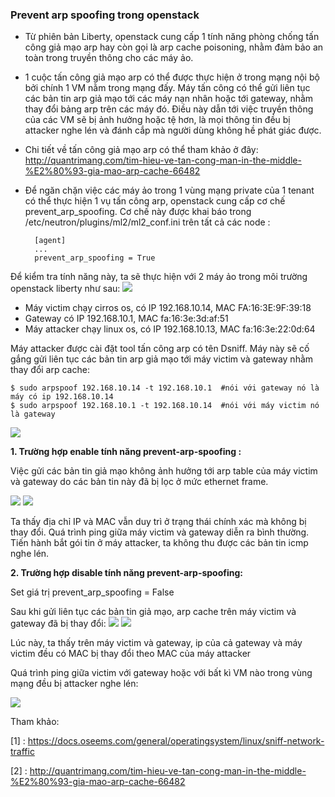 ﻿### Prevent arp spoofing trong openstack
- Từ phiên bản Liberty, openstack cung cấp 1 tính năng phòng chống tấn công giả mạo arp hay còn gọi là arp cache poisoning, nhằm đảm bảo an toàn trong truyền thông cho các máy ảo. 
- 1 cuộc tấn công giả mạo arp có thể được thực hiện ở trong mạng nội bộ bởi chính 1 VM nằm trong mạng đấy. Máy tấn công có thể gửi liên tục các bản tin arp giả mạo tới các máy nạn nhân hoặc tới gateway, nhằm thay đổi bảng arp trên các máy đó. Điều này dẫn tới việc truyền thông của các VM sẽ bị ảnh hưởng hoặc tệ hơn, là mọi thông tin đều bị attacker nghe lén và đánh cắp mà người dùng không hề phát giác được.
- Chi tiết về tấn công giả mạo arp có thể tham khảo ở đây: http://quantrimang.com/tim-hieu-ve-tan-cong-man-in-the-middle-%E2%80%93-gia-mao-arp-cache-66482

- Để ngăn chặn việc các máy ảo trong 1 vùng mạng private của 1 tenant có thể thực hiện 1 vụ tấn công arp, openstack cung cấp cơ chế prevent_arp_spoofing. Cơ chế này được khai báo trong /etc/neutron/plugins/ml2/ml2_conf.ini trên tất cả các node :

        [agent]
        ...
        prevent_arp_spoofing = True

Để kiểm tra tính năng này, ta sẽ thực hiện với 2 máy ảo trong môi trường openstack liberty như sau: 
<img src="http://i.imgur.com/LgKOIei.png">

- Máy victim chạy cirros os, có IP 192.168.10.14, MAC FA:16:3E:9F:39:18
- Gateway có IP 192.168.10.1, MAC fa:16:3e:3d:af:51
- Máy attacker chạy linux os, có IP 192.168.10.13, MAC fa:16:3e:22:0d:64 
 
Máy attacker được cài đặt tool tấn công arp có tên Dsniff. Máy này sẽ cố gắng gửi liên tục các bản tin arp giả mạo tới máy victim và gateway nhằm thay đổi arp cache: 

    $ sudo arpspoof 192.168.10.14 -t 192.168.10.1  #nói với gateway nó là máy có ip 192.168.10.14
    $ sudo arpspoof 192.168.10.1 -t 192.168.10.14  #nói với máy victim nó là gateway

<img src="http://i.imgur.com/oKG3vpW.png">

**1. Trường hợp enable tính năng prevent-arp-spoofing :**
    
 Việc gửi các bản tin giả mạo không ảnh hưởng tới arp table của máy victim và gateway do các bản tin này đã bị lọc ở mức ethernet frame.

 <img src="http://i.imgur.com/N287KDG.png">
 <img src="http://i.imgur.com/p3AEjjn.png">

 Ta thấy địa chỉ IP và MAC vẫn duy trì ở trạng thái chính xác mà không bị thay đổi. Quá trình ping giữa máy victim và gateway diễn ra bình thường. Tiến hành bắt gói tin ở máy attacker, ta không thu được các bản tin icmp nghe lén. 

**2. Trường hợp disable tính năng prevent-arp-spoofing:**

 Set giá trị prevent_arp_spoofing = False

 Sau khi gửi liên tục các bản tin giả mạo, arp cache trên máy victim và gateway đã bị thay đổi:
<img src="http://i.imgur.com/tjEq0rX.png">
<img src="http://i.imgur.com/BblacuN.png">

 Lúc này, ta thấy trên máy victim và gateway, ip của cả gateway và máy victim đều có MAC bị thay đổi theo MAC của máy attacker

Quá trình ping giữa victim với gateway hoặc với bất kì VM nào trong vùng mạng đều bị attacker nghe lén: 
 
<img src="http://i.imgur.com/jcdLAOn.png">

Tham khảo:

[1] : https://docs.oseems.com/general/operatingsystem/linux/sniff-network-traffic

[2] : http://quantrimang.com/tim-hieu-ve-tan-cong-man-in-the-middle-%E2%80%93-gia-mao-arp-cache-66482

